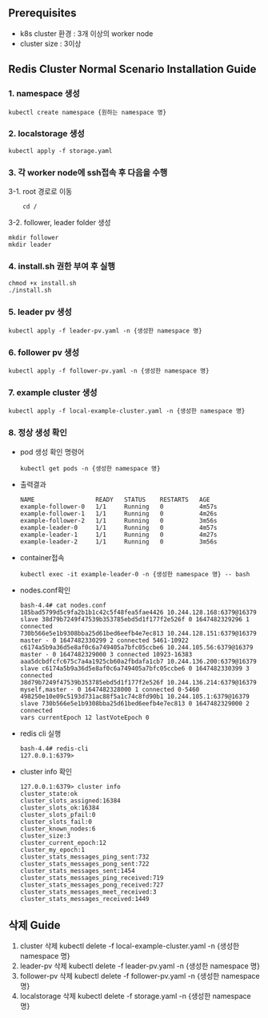 ## Prerequisites
- k8s cluster 환경 : 3개 이상의 worker node
- cluster size : 3이상

## Redis Cluster Normal Scenario Installation Guide
### 1. namespace 생성
```shell
kubectl create namespace {원하는 namespace 명}
```

### 2. localstorage 생성
```shell
kubectl apply -f storage.yaml
```

### 3. 각 worker node에 ssh접속 후 다음을 수행
3-1. root 경로로 이동
```shell
    cd /
```
3-2. follower, leader folder 생성
```shell
mkdir follower
mkdir leader
```

### 4. install.sh 권한 부여 후 실행

```shell
chmod +x install.sh
./install.sh
```

### 5. leader pv 생성
```shell
kubectl apply -f leader-pv.yaml -n {생성한 namespace 명}
```

### 6. follower pv 생성
```shell
kubectl apply -f follower-pv.yaml -n {생성한 namespace 명}
```

### 7. example cluster 생성
```shell
kubectl apply -f local-example-cluster.yaml -n {생성한 namespace 명}
```

### 8. 정상 생성 확인
- pod 생성 확인 명령어
    ```shell
    kubectl get pods -n {생성한 namespace 명}
    ```

- 출력결과
    ```shell
    NAME                 READY   STATUS    RESTARTS   AGE
    example-follower-0   1/1     Running   0          4m57s
    example-follower-1   1/1     Running   0          4m26s
    example-follower-2   1/1     Running   0          3m56s
    example-leader-0     1/1     Running   0          4m57s
    example-leader-1     1/1     Running   0          4m27s
    example-leader-2     1/1     Running   0          3m56s
    ```
- container접속
    ```shell
    kubectl exec -it example-leader-0 -n {생성한 namespace 명} -- bash
    ```
- nodes.conf확인
    ```shell
    bash-4.4# cat nodes.conf 
    185bad5799d5c9fa2b1b1c42c5f48fea5fae4426 10.244.128.168:6379@16379 slave 38d79b7249f47539b353785ebd5d1f177f2e526f 0 1647482329296 1 connected
    730b566e5e1b9308bba25d61bed6eefb4e7ec813 10.244.128.151:6379@16379 master - 0 1647482330299 2 connected 5461-10922
    c6174a5b9a36d5e8af0c6a749405a7bfc05ccbe6 10.244.105.56:6379@16379 master - 0 1647482329000 3 connected 10923-16383
    aaa5dcbdfcfc675c7a4a1925cb60a2fbdafa1cb7 10.244.136.200:6379@16379 slave c6174a5b9a36d5e8af0c6a749405a7bfc05ccbe6 0 1647482330399 3 connected
    38d79b7249f47539b353785ebd5d1f177f2e526f 10.244.136.214:6379@16379 myself,master - 0 1647482328000 1 connected 0-5460
    498250e10e09c5193d731ac88f5a1c74c8fd90b1 10.244.105.1:6379@16379 slave 730b566e5e1b9308bba25d61bed6eefb4e7ec813 0 1647482329000 2 connected
    vars currentEpoch 12 lastVoteEpoch 0
    ```
- redis cli 실행
    ```shell
    bash-4.4# redis-cli
    127.0.0.1:6379> 
    ```
- cluster info 확인
    ```shell
    127.0.0.1:6379> cluster info
    cluster_state:ok
    cluster_slots_assigned:16384
    cluster_slots_ok:16384
    cluster_slots_pfail:0
    cluster_slots_fail:0
    cluster_known_nodes:6
    cluster_size:3
    cluster_current_epoch:12
    cluster_my_epoch:1
    cluster_stats_messages_ping_sent:732
    cluster_stats_messages_pong_sent:722
    cluster_stats_messages_sent:1454
    cluster_stats_messages_ping_received:719
    cluster_stats_messages_pong_received:727
    cluster_stats_messages_meet_received:3
    cluster_stats_messages_received:1449
    ```

## 삭제 Guide
1. cluster 삭제
kubectl delete -f local-example-cluster.yaml -n {생성한 namespace 명}
2. leader-pv 삭제
kubectl delete -f leader-pv.yaml -n {생성한 namespace 명}
3. follower-pv 삭제
kubectl delete -f follower-pv.yaml -n {생성한 namespace 명}
4. localstorage 삭제
kubectl delete -f storage.yaml -n {생성한 namespace 명}